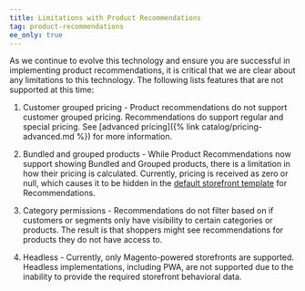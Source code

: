 ```yaml
---
title: Limitations with Product Recommendations
tag: product-recommendations
ee_only: true
---
```


As we continue to evolve this technology and ensure you are successful in implementing product recommendations, it is critical that we are clear about any limitations to this technology. The following lists features that are not supported at this time:

1. Customer grouped pricing - Product recommendations do not support customer grouped pricing. Recommendations do support regular and special pricing. See [advanced pricing]({% link catalog/pricing-advanced.md %}) for more information.

1. Bundled and grouped products - While Product Recommendations now support showing Bundled and Grouped products, there is a limitation in how their pricing is calculated. Currently, pricing is received as zero or null, which causes it to be hidden in the [default storefront template](https://github.com/magento-commerce/magento-product-recommendations) for Recommendations.

1. Category permissions - Recommendations do not filter based on if customers or segments only have visibility to certain categories or products. The result is that shoppers might see recommendations for products they do not have access to.

1. Headless - Currently, only Magento-powered storefronts are supported. Headless implementations, including PWA, are not supported due to the inability to provide the required storefront behavioral data.
